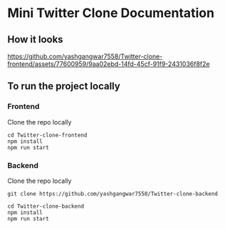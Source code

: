 # Mini Twitter Clone Documentation

## How it looks

https://github.com/yashgangwar7558/Twitter-clone-frontend/assets/77600959/9aa02ebd-14fd-45cf-91f9-2431036f8f2e

## To run the project locally

### Frontend

Clone the repo locally
```
cd Twitter-clone-frontend
npm install
npm run start
```

### Backend

Clone the repo locally
```
git clone https://github.com/yashgangwar7558/Twitter-clone-backend
```
```
cd Twitter-clone-backend
npm install
npm run start
```


